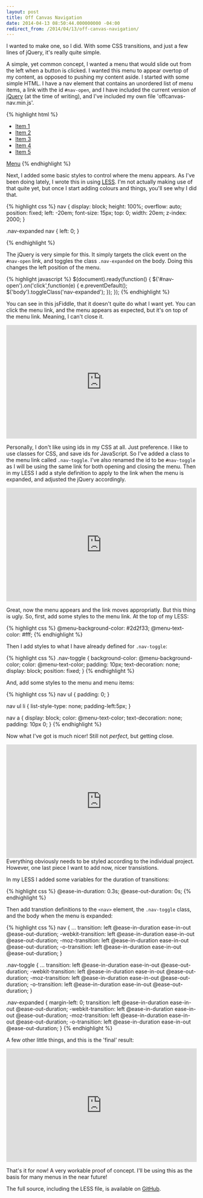 ```yaml
---
layout: post
title: Off Canvas Navigation
date: 2014-04-13 08:50:44.000000000 -04:00
redirect_from: /2014/04/13/off-canvas-navigation/
---
```

I wanted to make one, so I did. With some CSS transitions, and just a few lines of jQuery, it's really quite simple.

A simple, yet common concept, I wanted a menu that would slide out from the left when a button is clicked. I wanted this menu to appear overtop of my content, as opposed to pushing my content aside. I started with some simple HTML. I have a nav element that contains an unordered list of menu items, a link with the id `#nav-open`, and I have included the current version of [jQuery](http://jquery.com) (at the time of writing), and I've included my own file 'offcanvas-nav.min.js'.

{% highlight html %}
<!DOCTYPE html>
<html>
  <head>
    <title>Off Canvas Navigation</title>
    <link rel="stylesheet" href="includes/css/offcanvas-nav.min.css">
  </head>
  <body>
    <nav>
      <ul>
        <li><a href="#">Item 1</a></li>
        <li><a href="#">Item 2</a></li>
        <li><a href="#">Item 3</a></li>
        <li><a href="#">Item 4</a></li>
        <li><a href="#">Item 5</a></li>
      </ul>
    </nav>
    <a id="nav-open" href="#">Menu</a>
    <script src="http://ajax.googleapis.com/ajax/libs/jquery/1.11.0/jquery.min.js"></script>
    <script src="includes/js/offcanvas-nav.min.js"></script>
  </body>
</html>
{% endhighlight %}


Next, I added some basic styles to control where the menu appears. As I've been doing lately, I wrote this in using [LESS](http://lesscss.org). I'm not actually making use of that quite yet, but once I start adding colours and things, you'll see why I did that.

{% highlight css %}
nav {
    display: block;
    height: 100%;
    overflow: auto;
    position: fixed;
    left: -20em;
    font-size: 15px;
    top: 0;
    width: 20em;
    z-index: 2000;
}

.nav-expanded nav {
    left: 0;
}

{% endhighlight %}


The jQuery is very simple for this. It simply targets the click event on the `#nav-open` link, and toggles the class `.nav-expanded` on the body. Doing this changes the left position of the menu.

{% highlight javascript %}
$(document).ready(function() {
    $('#nav-open').on('click',function(e) {
        e.preventDefault();
        $('body').toggleClass('nav-expanded');
    });
});
{% endhighlight %}


You can see in this jsFiddle, that it doesn't quite do what I want yet. You can click the menu link, and the menu appears as expected, but it's on top of the menu link. Meaning, I can't close it.

<iframe width="100%" height="300" src="http://jsfiddle.net/WideAsleepDad/2dsVM/embedded/result/" allowfullscreen="allowfullscreen" frameborder="0"></iframe>

Personally, I don't like using ids in my CSS at all. Just preference. I like to use classes for CSS, and save ids for JavaScript. So I've added a class to the menu link called `.nav-toggle`. I've also renamed the id to be `#nav-toggle` as I will be using the same link for both opening and closing the menu. Then in my LESS I add a style definition to apply to the link when the menu is expanded, and adjusted the jQuery accordingly.

<iframe width="100%" height="300" src="http://jsfiddle.net/WideAsleepDad/846c9/embedded/result/" allowfullscreen="allowfullscreen" frameborder="0"></iframe>

Great, now the menu appears and the link moves appropriatly. But this thing is ugly. So, first, add some styles to the menu link. At the top of my LESS:

{% highlight css %}
@menu-background-color: #2d2f33;
@menu-text-color: #fff;
{% endhighlight %}

Then I add styles to what I have already defined for `.nav-toggle`:

{% highlight css %}
.nav-toggle {
    background-color: @menu-background-color;
    color: @menu-text-color;
    padding: 10px;
    text-decoration: none;
    display: block;
    position: fixed;
}
{% endhighlight %}

And, add some styles to the menu and menu items:

{% highlight css %}
nav ul {
    padding: 0;
}

nav ul li {
    list-style-type: none;
    padding-left:5px;
}

nav a {
    display: block;
    color: @menu-text-color;
    text-decoration: none;
    padding: 10px 0;
}
{% endhighlight %}

Now what I've got is much nicer! Still not _perfect_, but getting close.

<iframe width="100%" height="300" src="http://jsfiddle.net/WideAsleepDad/kkXLJ/embedded/result" allowfullscreen="allowfullscreen" frameborder="0"></iframe>
Everything obviously needs to be styled according to the individual project. However, one last piece I want to add now, nicer transistions.

In my LESS I added some variables for the duration of transitions:

{% highlight css %}
@ease-in-duration: 0.3s;
@ease-out-duration: 0s;
{% endhighlight %}

Then add transtion definitions to the `<nav>` element, the `.nav-toggle` class, and the body when the menu is expanded:

{% highlight css %}
nav {
    ...
    transition: left @ease-in-duration ease-in-out @ease-out-duration;
    -webkit-transition: left @ease-in-duration ease-in-out @ease-out-duration;
    -moz-transition: left @ease-in-duration ease-in-out @ease-out-duration;
    -o-transition: left @ease-in-duration ease-in-out @ease-out-duration;
}

.nav-toggle {
    ...
    transition: left @ease-in-duration ease-in-out @ease-out-duration;
    -webkit-transition: left @ease-in-duration ease-in-out @ease-out-duration;
    -moz-transition: left @ease-in-duration ease-in-out @ease-out-duration;
    -o-transition: left @ease-in-duration ease-in-out @ease-out-duration;
}

.nav-expanded {
    margin-left: 0;
    transition: left @ease-in-duration ease-in-out @ease-out-duration;
    -webkit-transition: left @ease-in-duration ease-in-out @ease-out-duration;
    -moz-transition: left @ease-in-duration ease-in-out @ease-out-duration;
    -o-transition: left @ease-in-duration ease-in-out @ease-out-duration;
}
{% endhighlight %}

A few other little things, and this is the 'final' result:

<iframe width="100%" height="300" src="http://jsfiddle.net/WideAsleepDad/48hNh/embedded/result,css,html,js/" allowfullscreen="allowfullscreen" frameborder="0"></iframe>

That's it for now! A very workable proof of concept. I'll be using this as the basis for many menus in the near future!

The full source, including the LESS file, is available on [GitHub](https://github.com/MarkRabey/offcanvas-menu).
